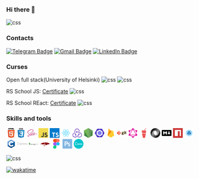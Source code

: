 ### Hi there 👋
<img src="https://www.codewars.com/users/rsschool_c3082938acd6bbbb/badges/large" alt="css" aling="left" />

<!--
**Ledich19/ledich19** is a ✨ _special_ ✨ repository because its `README.md` (this file) appears on your GitHub profile.

Here are some ideas to get you started:

- 🔭 I’m currently working on ...
- 🌱 I’m currently learning ...
- 👯 I’m looking to collaborate on ...
- 🤔 I’m looking for help with ...
- 💬 Ask me about ...
- 📫 How to reach me: ...
- 😄 Pronouns: ...
- ⚡ Fun fact: ...
-->

### Contacts
[![Telegram Badge](https://img.shields.io/badge/-Aleksandr_Ch19-blue?style=flat&logo=Telegram&logoColor=white)](https://t.me/Aleksandr_Ch19)
[![Gmail Badge](https://img.shields.io/badge/-Gmail-red?style=flat&logo=Gmail&logoColor=white)](ledich19@gmail.com)
[![LinkedIn Badge](https://img.shields.io/badge/-LinkedIn-blue?style=flat&logo=LinkedIn&logoColor=white)](https://www.linkedin.com/in/oleksander-chumachenko-125b39219/)

### Curses

Open full stack(University of Helsinki) <img src="https://github.com/Ledich19/ledich19/assets/67699125/60fc3a7d-c85e-4648-8c2d-1583d73e839f" alt="css" aling="left" width="26px;" /> <img src="https://github.com/Ledich19/ledich19/assets/67699125/1d3c452a-ea42-4ed5-8b6d-4cd453d595b6)" alt="css" aling="left" width="26px;" />

RS School JS: [Certificate](https://app.rs.school/certificate/8jzf4icj) <img src="https://lh3.googleusercontent.com/eDD2N3B1ImvJ4RHNdszxFNR4HWYsKUUXof1-VgONAJgjdQUqbIgv37VmBjlZBFN2905CBB4PaiTckjPgMF4iwtlPBq9isEH95ir3F5b2VASs47qdr7RDm9zL41PaEEjCArRl6LT5oV5mLsewByb0ov0gwuBvTC-u_qi-E1psRWaQIBmrzAhLCkG0ikfF9Z-ECZtOsqi8bUWEujRfHBntNkIJ-tf1HUbIxVVT42xB-jk0K27BTcCtezbsyc9zCMxrFeaMaDz0Guc-yN1bCl0PYrrd48olN5M2sn7bysWx_zQOQt-X6CAwULRvvTuSGjEMbF8myy0V9uROPW4T1TaJewZL6prPhCxRJWlBZ99L7oQeFPAZ8AG2e1s1jAwlsGo9xtCAQycUTJC9qYxRqVBfe9zFDKSK5_0ZPYOWJAhTqFv16dDri_vHB4R5tflt6R_4R5G53Qb31gpFJ0y5Nk9Ly-tzJIzfR0nmuveGlTinpI3HuDGlii64KMt9VDzkRpzHeuyWdgSNyhjwxU_XqUhCBySxIAii9oYETpU51sQ8pTv_fVKhyqebLbSDIbnlhd5gTiYbHzFuZLmlovukhG3lJF6Z9748WALqvzb75kDmBtEeuYGbRmQomQKxzYQqjQ2qqXECF3J9BR0ff4u5WUVWY1M38ruBIxElvoWSJK662B35Av9Dw8UC5mDo4jieN4nbYIcM821bYbqyj9IbpKBC6KBdhsDItTGIuA-SA2R1VJrW9c34ym6I80OALHHhuAz0ry3ZYNRkC0so6Lt5JL2li0crb_gcD-92l51rFxjdVGGrDOUuMG5ln-qne25o8FQigrESV9ornYMeaek0ZNhXvf-Bgsh1UTTRhGuKlO5sG5KW2XKeNeNWk3BlcbjEefx5iSoOLUjjg_WD-yxXhxgQIaAwKxCJSYSOff05=w478-h338-no?authuser=0" alt="css" aling="left" width="26px;" />

RS School REact: [Certificate](https://app.rs.school/certificate/p4rw0u3r) <img src="https://lh3.googleusercontent.com/wspoaSfyrDVaQ_5M4auTuszrWOcisvXBhw114ZaF-iptVzSDV-dzJUcuxDCjgT5C0kafn8IDxr9B8nF-kwhPOrH0TYQwLUs2iixLEt1jdsm5N3QuJ4IPLzNIuNsp0rcMcR5mLVgU5_pkWWCaeH6Kq0KS9eTnwdDInPAnNCS6QWtk0m3iLrmnjYTohhMZEiCUn8fhKiGwyP0n4Wdg7Bl_Hh435vnLnSBh4lF44LLrLZ-tE557Pdk7HZHG4g4MB8rpjI904x1EUvqsoO3FEP8e5BONzufzfu8CF9YwBJzzQbyXwUwmm549jQzpEGGNT4fsE7SWwEDZtl-XRMEVpqLEbEvZsysz5cGqivj9VLv-_wGTy-2pII-5yJzrjVpLl7flqCnyks3-jvYZaw1P9ASttdD8g0hFSZK9Vp5tt0xPzSgq4xQc-akNa1IjqAZce2RB3VyyFsbnWs9tOgGwhd8y2mYGuxuYgMrcbWeatH4rrjVTlEH06A-sCLtNLxkeHaH-ZpbznQZgNFxDjL8G3c-TckRUVWmlYEiApZysbwUM9UVgazVQSRowJUPbxbpWkAPrT8qrpwg4NewFcPTxROB9fW3-438t45cmzZKdgAAezI5iFPcAQ9xKdmIwkBdN3Gsc8LTJwVu6w0M4itsM6sKZh9havci0TdDG2BVDw2I-sTNwemZP9ZiBr-ujqj2xruDxXpQm_ejo_jFz2TJGg1m1NXuXr8Tdg4N2RcdWI5xgGORv0paAk2E_uFGIOvtXs4nGh6T4SQG381E60NFyeCr0rUantHftvEK-1SsxiRVrz4FhPlSA93wswbTm5DfvjoZQEO5FV4G5LaqU2RDaVWWGs_MJAf2NeMHo2tCdpaHbid-yGZFblbtepSPlktZ0TQdRGQPPiOK6NpmmggZXLToxGDRHc7cPfOINpeZU=w490-h346-no?authuser=0" alt="css" aling="left" width="26px;" />



### Skills and tools

<img src="https://raw.githubusercontent.com/github/explore/80688e429a7d4ef2fca1e82350fe8e3517d3494d/topics/html/html.png" alt="css" aling="left" width="26px;" /><img src="https://raw.githubusercontent.com/github/explore/80688e429a7d4ef2fca1e82350fe8e3517d3494d/topics/css/css.png" alt="css" aling="left" width="26px;" />
<img src="https://raw.githubusercontent.com/github/explore/80688e429a7d4ef2fca1e82350fe8e3517d3494d/topics/sass/sass.png" alt="css" aling="left" width="26px;" />
<img src="https://raw.githubusercontent.com/github/explore/80688e429a7d4ef2fca1e82350fe8e3517d3494d/topics/javascript/javascript.png" alt="css" aling="left" width="26px;" />
<img src="https://raw.githubusercontent.com/github/explore/80688e429a7d4ef2fca1e82350fe8e3517d3494d/topics/typescript/typescript.png" alt="css" aling="left" width="26px;" />
<img src="https://raw.githubusercontent.com/github/explore/80688e429a7d4ef2fca1e82350fe8e3517d3494d/topics/react/react.png" alt="css" aling="left" width="26px;" />
<img src="https://raw.githubusercontent.com/github/explore/80688e429a7d4ef2fca1e82350fe8e3517d3494d/topics/redux/redux.png" alt="css" aling="left" width="26px;" />
<img src="https://raw.githubusercontent.com/github/explore/80688e429a7d4ef2fca1e82350fe8e3517d3494d/topics/nodejs/nodejs.png" alt="css" aling="left" width="26px;" />
<img src="https://raw.githubusercontent.com/github/explore/80688e429a7d4ef2fca1e82350fe8e3517d3494d/topics/eslint/eslint.png" alt="css" aling="left" width="26px;" />
<img src="https://raw.githubusercontent.com/github/explore/80688e429a7d4ef2fca1e82350fe8e3517d3494d/topics/firebase/firebase.png" alt="css" aling="left" width="26px;" />
<img src="https://raw.githubusercontent.com/github/explore/80688e429a7d4ef2fca1e82350fe8e3517d3494d/topics/git/git.png" alt="css" aling="left" width="26px;" />
<img src="https://raw.githubusercontent.com/github/explore/e65ef46ef3e7bc457c93622f6a89fe8d3fd131d5/topics/graphql/graphql.png" alt="css" aling="left" width="26px;" />
<img src="https://raw.githubusercontent.com/github/explore/80688e429a7d4ef2fca1e82350fe8e3517d3494d/topics/gulp/gulp.png" alt="css" aling="left" width="26px;" />
<img src="https://raw.githubusercontent.com/github/explore/80688e429a7d4ef2fca1e82350fe8e3517d3494d/topics/json/json.png" alt="css" aling="left" width="26px;" />
<img src="https://raw.githubusercontent.com/github/explore/80688e429a7d4ef2fca1e82350fe8e3517d3494d/topics/markdown/markdown.png" alt="css" aling="left" width="26px;" />
<img src="https://raw.githubusercontent.com/github/explore/80688e429a7d4ef2fca1e82350fe8e3517d3494d/topics/npm/npm.png" alt="css" aling="left" width="26px;" />
<img src="https://raw.githubusercontent.com/github/explore/80688e429a7d4ef2fca1e82350fe8e3517d3494d/topics/webpack/webpack.png" alt="css" aling="left" width="26px;" />
<img src="https://raw.githubusercontent.com/github/explore/f3e22f0dca2be955676bc70d6214b95b13354ee8/topics/c/c.png" alt="css" aling="left" width="26px;" />
<img src="https://raw.githubusercontent.com/github/explore/80688e429a7d4ef2fca1e82350fe8e3517d3494d/topics/express/express.png" alt="css" aling="left" width="26px;" />
<img src="https://raw.githubusercontent.com/github/explore/80688e429a7d4ef2fca1e82350fe8e3517d3494d/topics/mongodb/mongodb.png" alt="css" aling="left" width="26px;" />
<img src="https://raw.githubusercontent.com/github/explore/80688e429a7d4ef2fca1e82350fe8e3517d3494d/topics/mongoose/mongoose.png" alt="css" aling="left" width="26px;" />
<img src="https://github.com/devicons/devicon/raw/master/icons/figma/figma-original.svg" alt="css" aling="left" width="26px;" />
<img src="https://github.com/devicons/devicon/raw/master/icons/photoshop/photoshop-plain.svg" alt="css" aling="left" width="26px;" />
<img src="https://github.com/devicons/devicon/raw/master/icons/canva/canva-original.svg" alt="css" aling="left" width="26px;" />

<img src="https://wakatime.com/share/@ledich19/ea0612c1-6af5-4a19-8cbd-575148dcec40.svg" alt="css" aling="left" height="400px;" />

[![wakatime](https://wakatime.com/badge/user/b41bd6fa-69a3-4a33-b0d6-8a60dc86c55f.svg)](https://wakatime.com/@b41bd6fa-69a3-4a33-b0d6-8a60dc86c55f)
